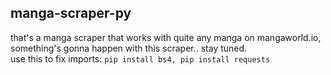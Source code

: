## manga-scraper-py
that's a manga scraper that works with quite any manga on mangaworld.io, something's gonna happen with this scraper.. stay tuned.
<br>
use this to fix imports: ``` pip install bs4, pip install requests ```
